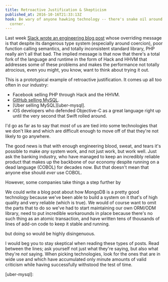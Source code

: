 ```yaml
---
title: Retroactive Justification & Skepticism
published_at: 2016-10-16T21:33:13Z
hook: Be wary of anyone hawking technology -- there's snake oil around every
  corner.
---
```


Last week [Slack wrote an engineering blog post][slack-php] whose overriding
message is that despite its dangerous type system (especially around coercion),
poor function calling semantics, and totally inconsistent standard library, PHP
really ain't all that bad. The implied message is that now that there's a total
fork of the language and runtime in the form of Hack and HHVM that addresses
some of these problems and makes the performance not totally atrocious, even
you might, you know, want to think about trying it out.

This is a prototypical example of retroactive justification. It comes up all
too often in our industry:

* Facebook selling PHP through Hack and the HHVM.
* [GitHub selling MySQL](/fragments/gh-ost).
* [Uber selling MySQL][uber-mysql].
* iOS developers who defended Objective-C as a great language right up until
  the very second that Swift rolled around.

I'd go as far as to say that _most_ of us are tied into some technologies that
we don't like and which are difficult enough to move off of that they're not
likely to go anywhere. 

The good news is that with enough engineering blood, sweat, and tears it's
possible to make _any_ system work, and not just work, but work well. Just ask
the banking industry, who have managed to keep an incredibly reliable product
that makes up the backbone of our economy despite running on a dead language
(COBOL) for decades now. But that doesn't mean that anyone else should _ever_
use COBOL.

However, some companies take things a step further by 

We could write a blog post about how MongoDB is a pretty good technology
because we've been able to build a system on it that's of high quality and very
reliable (which is true). We would of course want to omit the parts that to do
so we've had to start maintaining our own ORM/ODM library, need to put
incredible workarounds in place because there's no such thing as an atomic
transaction, and have written tens of thousands of lines of add-on code to keep
it stable and running.

but doing so would be highly disingenuous.

I would beg you to stay skeptical when reading these types of posts. Read
between the lines; ask yourself not just what they're saying, but also what
they're _not_ saying. When picking technologies, look for the ones that are in
wide use and which have accumulated only minute amounts of valid criticism
while having successfully withstood the test of time.

[slack-php]: https://news.ycombinator.com/item?id=12703751
[uber-mysql]: 
